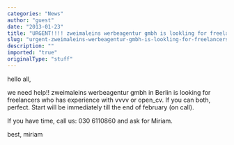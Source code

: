 ```yaml
---
categories: "News"
author: "guest"
date: "2013-01-23"
title: "URGENT!!!! zweimaleins werbeagentur gmbh is lookling for freelancers"
slug: "urgent-zweimaleins-werbeagentur-gmbh-is-lookling-for-freelancers"
description: ""
imported: "true"
originalType: "stuff"
---
```



hello all, 

we need help!! zweimaleins werbeagentur gmbh in Berlin is looking for freelancers who has experience with vvvv or open_cv. If you can both, perfect. Start will be immediately till the end of february (on call). 

If you have time, call us: 030 6110860 and ask for Miriam. 

best, miriam
<!--break-->
